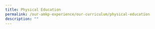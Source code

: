 ```yaml
---
title: Physical Education
permalink: /our-amkp-experience/our-curriculum/physical-education
description: ""
---
```

